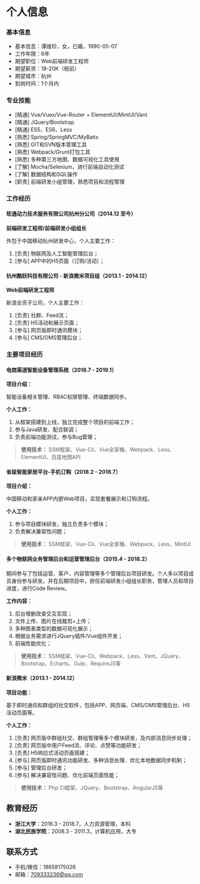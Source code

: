 # 个人信息

### 基本信息

- 基本信息：谭维珍，女，已婚，1990-05-07
- 工作年限：6年
- 期望职位：Web前端研发工程师
- 期望薪资：18-20K（税前）
- 期望城市：杭州
- 到岗时间：1个月内

### 专业技能

- [精通] Vue/Vuex/Vue-Router + ElementUI/MintUI/Vant
- [精通] JQuery/Bootstrap
- [精通] ES5、ES6、Less 
- [熟悉] Spring/SpringMVC/MyBatis
- [熟悉] GIT和SVN版本管理工具
- [熟悉] Webpack/Grunt打包工具
- [熟悉] 多种第三方地图、数据可视化工具使用
- [了解] Mocha/Selenium，进行前端自动化测试
- [了解] 数据结构和SQL操作
- [职责] 前端研发小组管理，熟悉项目和流程管理

### 工作经历

#### 软通动力技术服务有限公司杭州分公司（2014.12 至今）

**前端研发工程师/前端研发小组组长**

外包于中国移动杭州研发中心，个人主要工作：

1. [负责] 物联网及人工智能管理后台；
2. [参与] APP中的H5页面（订购/活动）；


#### 杭州酷跃科技有限公司 - 新浪微米项目组（2013.1 - 2014.12）

**Web前端研发工程师**

新浪全资子公司，个人主要工作：

1. [负责] 社群、Feed流；
2. [负责] H5活动和展示页面；
3. [参与] 网页版即时通讯模块；
4. [参与] CMS/OMS管理后台；


### 主要项目经历

#### 电商渠道智能设备管理系统（2018.7 - 2019.1）

**项目介绍：**

智能设备相关管理、RBAC权限管理、终端数据同步。

**个人工作：**
1. 从框架搭建到上线，独立完成整个项目的前端工作；
2. 参与Java研发、配合联调；
3. 负责前端功能测试，参与Bug管理；

> **使用技术：**
> SSM框架、Vue-Cli、Vue全家桶、Webpack、Less、ElementUI、百度地图API

#### 省级智能家居平台-手机订购（2018.2 - 2018.7）

**项目介绍：**

中国移动和家亲APP内嵌Web项目，实现套餐展示和订购流程。

**个人工作：**
1. 参与项目模块研发，独立负责多个模块；
2. 负责解决兼容性问题；

> **使用技术：**
> SSM框架、Vue-Cli、Vue全家桶、Webpack、Less、MintUI


#### 多个物联网业务管理后台和运营管理后台（2015.4 - 2018.2）

期间参与了包括运营、客户、内容管理等多个管理后台项目研发。个人多以项目成员身份参与研发，并在后期项目中，担任前端研发小组组长职务，管理人员和项目进度，进行Code Review。

**工作内容：**

1. 后台增删改查交互实现；
2. 文件上传、图片在线裁剪+上传；
3. 多种图表类型的数据可视化展示；
4. 根据业务需求进行JQuery插件/Vue组件开发；
5. 前端性能优化；

> **使用技术：**
> SSM框架、Vue-Cli、Webpack、Less、Vant、JQuery、Bootstrap、Echarts、Gulp、RequireJS等


#### 新浪微米（2013.1 - 2014.12）

**项目功能：**

基于即时通讯和群组的社交软件，包括APP、网页端、CMS/OMS管理后台、H5活动页面等。

**个人工作：**
1. [负责] 网页版中群组社交、群组管理等多个模块研发，及内部消息同步处理；
2. [负责] 网页版中用户Feed流、评论、点赞等功能研发；
3. [负责] H5响应式活动页面搭建；
3. [参与] 网页版即时通讯功能研发、多种消息处理、优化本地数据同步机制；
4. [参与] 管理后台研发；
5. [参与] 解决兼容性问题、优化前端页面性能；

> **使用技术：**
> Php CI框架、JQuery、Bootstrap、AngularJS等


## 教育经历

- **浙江大学**：2016.3 - 2018.7，人力资源管理，本科
- **湖北民族学院**：2008.3 - 2011.3，计算机应用，大专


## 联系方式

- 手机/微信：18658175026
- 邮箱：709333236@qq.com

